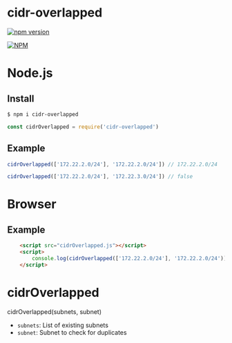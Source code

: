 # cidr-overlapped

[![npm version](https://badge.fury.io/js/cidr-overlapped.svg)](https://badge.fury.io/js/cidr-overlapped)


[![NPM](https://nodei.co/npm/cidr-overlapped.png?downloads=true&downloadRank=true&stars=true)](https://nodei.co/npm/cidr-overlapped/)


# Node.js
## Install
```bash
$ npm i cidr-overlapped
```
```javascript
const cidrOverlapped = require('cidr-overlapped')
```

## Example
```javascript
cidrOverlapped(['172.22.2.0/24'], '172.22.2.0/24']) // 172.22.2.0/24

cidrOverlapped(['172.22.2.0/24'], '172.22.3.0/24']) // false
```


# Browser

## Example
```html
    <script src="cidrOverlapped.js"></script>
    <script>
        console.log(cidrOverlapped(['172.22.2.0/24'], '172.22.2.0/24')) // 172.22.2.0/24
    </script>
```

# cidrOverlapped
cidrOverlapped(subnets, subnet)
- `subnets`: List of existing subnets
- `subnet`: Subnet to check for duplicates